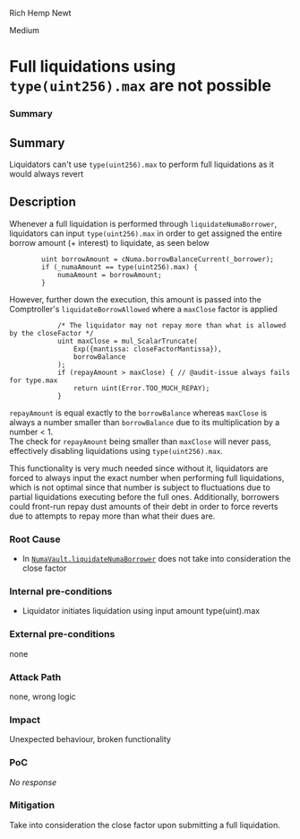 Rich Hemp Newt

Medium

# Full liquidations using `type(uint256).max` are not possible

### Summary

## Summary
Liquidators can't use `type(uint256).max` to perform full liquidations as it would always revert
## Description
Whenever a full liquidation is performed through `liquidateNumaBorrower`, liquidators can input `type(uint256).max` in order to get assigned the entire borrow amount (+ interest) to liquidate, as seen below
```solidity
        uint borrowAmount = cNuma.borrowBalanceCurrent(_borrower);
        if (_numaAmount == type(uint256).max) {
            numaAmount = borrowAmount;
        }
```
However, further down the execution, this amount is passed into the Comptroller's `liquidateBorrowAllowed` where a `maxClose` factor is applied 
```solidity
            /* The liquidator may not repay more than what is allowed by the closeFactor */
            uint maxClose = mul_ScalarTruncate(
                Exp({mantissa: closeFactorMantissa}),
                borrowBalance
            );
            if (repayAmount > maxClose) { // @audit-issue always fails for type.max
                return uint(Error.TOO_MUCH_REPAY);
            }
```
`repayAmount` is equal exactly to the `borrowBalance` whereas `maxClose` is always a number smaller than `borrowBalance` due to its multiplication by a number < 1.  
The check for `repayAmount` being smaller than `maxClose` will never pass, effectively disabling liquidations using `type(uint256).max`. 

This functionality is very much needed since without it, liquidators are forced to always input the exact number when performing full liquidations, which is not optimal since that number is subject to fluctuations due to partial liquidations executing before the full ones. Additionally, borrowers could front-run repay dust amounts of their debt in order to force reverts due to attempts to repay more than what their dues are.

### Root Cause

- In [`NumaVault.liquidateNumaBorrower`](https://github.com/sherlock-audit/2024-12-numa-audit/blob/ae1d7781efb4cb2c3a40c642887ddadeecabb97d/Numa/contracts/NumaProtocol/NumaVault.sol#L983-L987) does not take into consideration the close factor

### Internal pre-conditions

- Liquidator initiates liquidation using input amount type(uint).max

### External pre-conditions

none

### Attack Path

none, wrong logic

### Impact

Unexpected behaviour, broken functionality

### PoC

_No response_

### Mitigation

Take into consideration the close factor upon submitting a full liquidation.